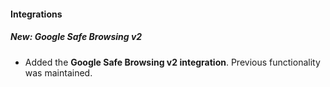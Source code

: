 
#### Integrations
##### New: Google Safe Browsing v2
- Added the **Google Safe Browsing v2 integration**. Previous functionality was maintained.
